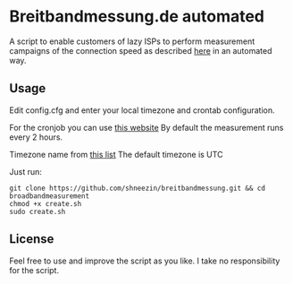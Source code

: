 # Breitbandmessung.de automated

A script to enable customers of lazy ISPs to perform measurement campaigns of the connection speed as described [here](https://www.bundesnetzagentur.de/DE/Sachgebiete/Telekommunikation/Unternehmen_Institutionen/Breitband/Breitbandmessung/start.html) in an automated way.

## Usage

Edit config.cfg and enter your local timezone and crontab configuration.

For the cronjob you can use [this website](https://crontab-generator.org/)
By default the measurement runs every 2 hours.

Timezone name from [this list](https://en.wikipedia.org/wiki/List_of_tz_database_time_zones#List)
The default timezone is UTC


Just run:

```
git clone https://github.com/shneezin/breitbandmessung.git && cd broadbandmeasurement
chmod +x create.sh
sudo create.sh
```

## License

Feel free to use and improve the script as you like. I take no responsibility for the script.
